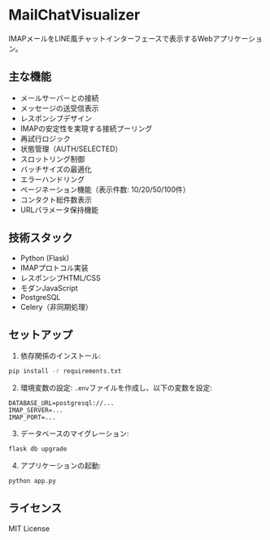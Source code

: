 # MailChatVisualizer

IMAPメールをLINE風チャットインターフェースで表示するWebアプリケーション。

## 主な機能

- メールサーバーとの接続
- メッセージの送受信表示
- レスポンシブデザイン
- IMAPの安定性を実現する接続プーリング
- 再試行ロジック
- 状態管理（AUTH/SELECTED）
- スロットリング制御
- バッチサイズの最適化
- エラーハンドリング
- ページネーション機能（表示件数: 10/20/50/100件）
- コンタクト総件数表示
- URLパラメータ保持機能

## 技術スタック

- Python (Flask)
- IMAPプロトコル実装
- レスポンシブHTML/CSS
- モダンJavaScript
- PostgreSQL
- Celery（非同期処理）

## セットアップ

1. 依存関係のインストール:
```bash
pip install -r requirements.txt
```

2. 環境変数の設定:
`.env`ファイルを作成し、以下の変数を設定:
```
DATABASE_URL=postgresql://...
IMAP_SERVER=...
IMAP_PORT=...
```

3. データベースのマイグレーション:
```bash
flask db upgrade
```

4. アプリケーションの起動:
```bash
python app.py
```

## ライセンス

MIT License
